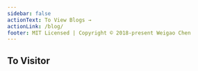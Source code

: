 ```yaml
---
sidebar: false
actionText: To View Blogs →
actionLink: /blog/
footer: MIT Licensed | Copyright © 2018-present Weigao Chen
---
```


## To Visitor
<welcome/>